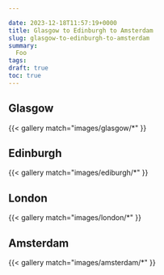 ```yaml
---

date: 2023-12-18T11:57:19+0000
title: Glasgow to Edinburgh to Amsterdam
slug: glasgow-to-edinburgh-to-amsterdam
summary:
  Foo
tags:
draft: true
toc: true
---
```



## Glasgow

{{< gallery match="images/glasgow/*" }}

## Edinburgh

{{< gallery match="images/ediburgh/*" }}

## London

{{< gallery match="images/london/*" }}

## Amsterdam

{{< gallery match="images/amsterdam/*" }}
